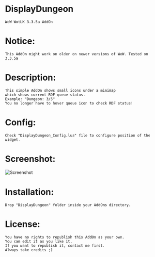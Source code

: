 # DisplayDungeon
    WoW WotLK 3.3.5a AddOn

# Notice:
    This AddOn might work on older on newer versions of WoW. Tested on 3.3.5a

# Description:
    This simple AddOn shows small icons under a minimap
    which shows current RDF queue status.
    Example: "Dungeon: 3/5"
    You no longer have to hover queue icon to check RDF status!

# Config:
    Check "DisplayDungeon_Config.lua" file to configure position of the widget.

# Screenshot:
![Screenshot](https://i.imgur.com/J6jCcHs.png)

# Installation:
    Drop "DisplayDungeon" folder inside your AddOns directory.

# License:
    You have no rights to republish this AddOn as your own.
    You can edit it as you like it.
    If you want to republish it, contact me first.
    Always take credits ;)
